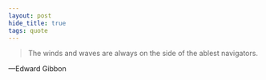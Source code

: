 ```yaml
---
layout: post
hide_title: true
tags: quote
---
```

> The winds and waves are always on the side of the ablest navigators.

—Edward Gibbon
